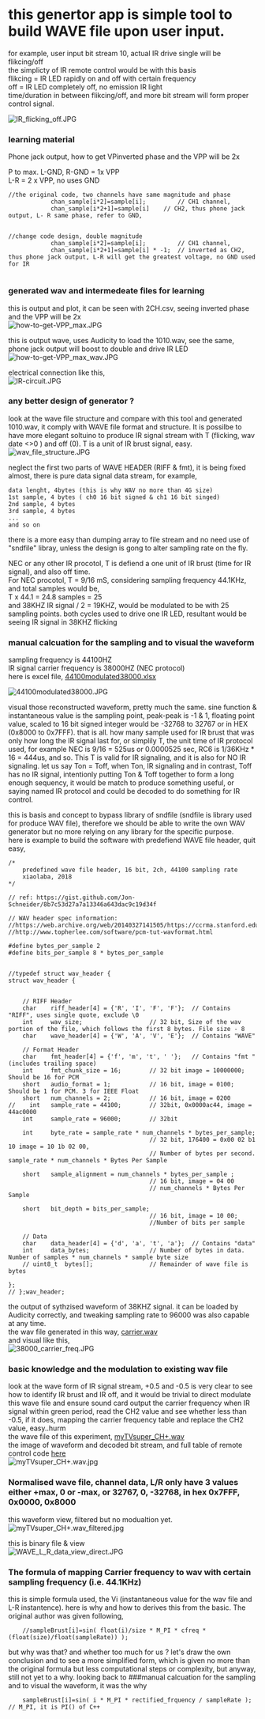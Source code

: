 # this genertor app is simple tool to build WAVE file upon user input.  
for example, user input bit stream 10, actual IR drive single will be flikcing/off  
the simplicty of IR remote control would be with this basis  
flikcing = IR LED rapidly on and off with certain frequency  
off = IR LED completely off, no emission IR light  
time/duration in between flikcing/off, and more bit stream will form proper control signal.  

![IR_flicking_off.JPG](IR_flicking_off.JPG)  




### learning material  
Phone jack output, how to get VPinverted phase and the VPP will be 2x

P to max. 
L-GND, R-GND = 1x VPP  
L-R = 2 x VPP, no uses GND

```
//the original code, two channels have same magnitude and phase
            chan_sample[i*2]=sample[i];			// CH1 channel,	
            chan_sample[i*2+1]=sample[i]  	// CH2, thus phone jack output, L- R same phase, refer to GND, 


//change code design, double magnitude
            chan_sample[i*2]=sample[i];			// CH1 channel,	
            chan_sample[i*2+1]=sample[i] * -1; 	// inverted as CH2, thus phone jack output, L-R will get the greatest voltage, no GND used for IR
			
```

### generated wav and intermedeate files for learning  
this is output and plot, it can be seen with 2CH.csv, seeing inverted phase and the VPP will be 2x  
![how-to-get-VPP_max.JPG](how-to-get-VPP_max.JPG)  

this is output wave, uses Audicity to load the 1010.wav, see the same,  
phone jack output will boost to double and drive IR LED  
![how-to-get-VPP_max_wav.JPG](how-to-get-VPP_max_wav.JPG)  

electrical connection like this,  
![IR-circuit.JPG](IR-circuit.JPG)  




### any better design of generator ?
look at the wave file structure and compare with this tool and generated 1010.wav, it comply with WAVE file format and structure. It is possilbe to have more elegant soltuino to produce IR signal stream with T (flicking, wav date <>0 ) and off (0). T is a unit of IR brust signal, easy.
![wav_file_structure.JPG](wav_file_structure.JPG)

neglect the first two parts of WAVE HEADER (RIFF & fmt), it is being fixed almost, there is pure data signal data stream, for example,
```
data lenght, 4bytes (this is why WAV no more than 4G size)  
1st sample, 4 bytes ( ch0 16 bit signed & ch1 16 bit singed)  
2nd sample, 4 bytes  
3rd sample, 4 bytes  
...  
and so on  
```

there is a more easy than dumping array to file stream and no need use of "sndfile" libray, unless the design is gong to alter sampling rate on the fly.  

NEC or any other IR procotol, T is defiend a one unit of IR brust (time for IR signal), and also off time.  
For NEC procotol, T = 9/16 mS, considering sampling frequency 44.1KHz, and total samples would be,  
T x 44.1 = 24.8 samples = 25  
and 38KHZ IR signal / 2 = 19KHZ, would be modulated to be with 25 sampling points. both cycles used to drive one IR LED, resultant would be seeing IR signal in 38KHZ flicking  



### manual calcuation for the sampling and to visual the waveform  
sampling frequency is 44100HZ  
IR signal carrier frequency is 38000HZ (NEC protocol)  
here is excel file, [44100modulated38000.xlsx](44100modulated38000.xlsx)  

![44100modulated38000.JPG](44100modulated38000.JPG)

visual those reconstructed waveform, pretty much the same. sine function & instantaneous value is the sampling point, peak-peak is -1 & 1, floating point value, scaled to 16 bit signed integer would be -32768 to 32767 or in HEX (0x8000 to 0x7FFF). that is all. how many sample used for IR brust that was only how long the IR signal last for, or simplily T, the unit time of IR protocol used, for example NEC is 9/16 = 525us or 0.0000525 sec, RC6 is 1/36KHz * 16 = 444us, and so. This T is valid for IR signaling, and it is also for NO IR signaling. let us say Ton = Toff, when Ton, IR signaling and in contrast, Toff has no IR signal, intentionly putting Ton & Toff together to form a long enough sequency, it would be match to produce something useful, or saying named IR protocol and could be decoded to do something for IR control.

this is basis and concept to bypass library of sndfile (sndfile is library used for produce WAV file), therefore we should be able to write the own WAV generator but no more relying on any library for the specific purpose.  
here is example to build the software with predefiend WAVE file header, quit easy,  

```
/*
	predefined wave file header, 16 bit, 2ch, 44100 sampling rate
	xiaolaba, 2018
*/

// ref: https://gist.github.com/Jon-Schneider/8b7c53d27a7a13346a643dac9c19d34f

// WAV header spec information:
//https://web.archive.org/web/20140327141505/https://ccrma.stanford.edu/courses/422/projects/WaveFormat/
//http://www.topherlee.com/software/pcm-tut-wavformat.html

#define bytes_per_sample 2
#define bits_per_sample 8 * bytes_per_sample


//typedef struct wav_header {
struct wav_header {


    // RIFF Header
    char	riff_header[4] = {'R', 'I', 'F', 'F'};	// Contains "RIFF", uses single quote, exclude \0
    int		wav_size; 					// 32 bit, Size of the wav portion of the file, which follows the first 8 bytes. File size - 8
	char 	wave_header[4] = {'W', 'A', 'V', 'E'}; 	// Contains "WAVE"
    
    // Format Header
    char 	fmt_header[4] = {'f', 'm', 't', ' '}; 	// Contains "fmt " (includes trailing space)
    int 	fmt_chunk_size = 16; 		// 32 bit image = 10000000;  Should be 16 for PCM
    short 	audio_format = 1; 			// 16 bit, image = 0100; Should be 1 for PCM. 3 for IEEE Float
    short 	num_channels = 2;			// 16 bit, image = 0200
//    int 	sample_rate = 44100;		// 32bit, 0x0000ac44, image = 44ac0000
    int 	sample_rate = 96000;		// 32bit

    int 	byte_rate = sample_rate * num_channels * bytes_per_sample; 
										// 32 bit, 176400 = 0x00 02 b1 10 image = 10 1b 02 00, 
										// Number of bytes per second. sample_rate * num_channels * Bytes Per Sample

    short 	sample_alignment = num_channels * bytes_per_sample ;
										// 16 bit, image = 04 00
										// num_channels * Bytes Per Sample

    short 	bit_depth = bits_per_sample;
										// 16 bit, image = 10 00; 
										//Number of bits per sample
    
    // Data
    char 	data_header[4] = {'d', 'a', 't', 'a'};	// Contains "data"
    int 	data_bytes; 				// Number of bytes in data. Number of samples * num_channels * sample byte size
    // uint8_t 	bytes[]; 				// Remainder of wave file is bytes
	
};
// };wav_header;
```


the output of sythzised waveform of 38KHZ signal. it can be loaded by Audicity correctly, and tweaking sampling rate to 96000 was also capable at any time.  
the wav file generated in this way, [carrier.wav](carrier.wav)  
and visual like this,  
![38000_carrier_freq.JPG](38000_carrier_freq.JPG)


### basic knowledge and the modulation to existing wav file
look at the wave form of IR signal stream, +0.5 and -0.5 is very clear to see how to identify IR brust and IR off, and it would be trivial to direct modulate this wave file and ensure sound card output the carrier frequency when IR signal within green period, read the CH2 value and see whether less than -0.5, if it does, mapping the carrier frequency table and replace the CH2 value, easy..hurm  
the wave file of this experiment, [myTVsuper_CH+.wav](myTVsuper_CH+.wav)  
the image of waveform and decoded bit stream, and full table of remote control code [here](https://github.com/xiaolaba/IR-remote-control-code/tree/master/OTT/myTV_Super)   
![myTVsuper_CH+.wav.jpg](myTVsuper_CH+.wav.jpg)

### Normalised wave file, channel data, L/R only have 3 values either +max, 0 or -max, or 32767, 0, -32768, in hex 0x7FFF, 0x0000, 0x8000  
this waveform view, filtered but no modualtion yet. 
![myTVsuper_CH+.wav_filtered.jpg](myTVsuper_CH+.wav_filtered.jpg)

this is binary file & view  
![WAVE_L_R_data_view_direct.JPG](WAVE_L_R_data_view_direct.JPG)

### The formula of mapping Carrier frequency to wav with certain sampling frequency (i.e. 44.1KHz)  
this is simple formula used, the Vi (instantaneous value for the wav file and L-R instantence). here is why and how to derives this from the basic. The original author was given following,  
```
	//sampleBrust[i]=sin( float(i)/size * M_PI * cfreq * (float(size)/float(sampleRate)) );
```
but why was that? and whether too much for us ? let's draw the own conclusion and to see a more simplified form, which is given no more than the original formula but less computational steps or complexity, but anyway, still not yet to a why. looking back to ###manual calcuation for the sampling and to visual the waveform, it was the why
```
	sampleBrust[i]=sin( i * M_PI * rectified_frquency / sampleRate ); // M_PI, it is PI() of C++
```
